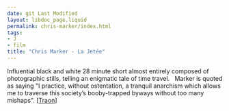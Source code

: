 ```yaml
---
date: git Last Modified
layout: libdoc_page.liquid
permalink: chris-marker/index.html
tags:
- J
- film
title: "Chris Marker - La Jetée"
---
```


Influential black and white 28 minute short almost  entirely composed of photographic stills, telling an enigmatic tale of time  travel.
 
Marker is quoted as saying "I practice, without  ostentation, a tranquil anarchism which allows me to traverse this society’s  booby-trapped byways without too many mishaps". [<a href="http://chrismarker.org/chris-marker-2/encounter-m-chat-chris-marker-louise-traon/">Traon</a>]